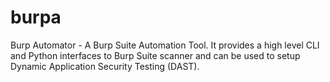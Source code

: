 # burpa
Burp Automator - A Burp Suite Automation Tool. It provides a high level CLI and Python interfaces to Burp Suite scanner and can be used to setup Dynamic Application Security Testing (DAST). 
